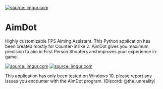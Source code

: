 <a href="https://imgur.com/9RvRcJK"><img src="https://i.imgur.com/9RvRcJK.png" title="source: imgur.com" /></a>
# AimDot
Highly customizable FPS Aiming Assistant.
This Python application has been created mostly for Counter-Strike 2.
AimDot gives you maximum precision to aim in First Person Shooters and improves your experience in-game.

<a href="https://imgur.com/KwsHmLK"><img src="https://i.imgur.com/KwsHmLK.jpg" title="source: imgur.com" /></a>
<a href="https://imgur.com/rKoA6tg"><img src="https://i.imgur.com/rKoA6tg.png" title="source: imgur.com" /></a>

This application has only been tested on Windows 10, please report any issues you encounter with the AimDot program. (Discord: @the_unreality)

